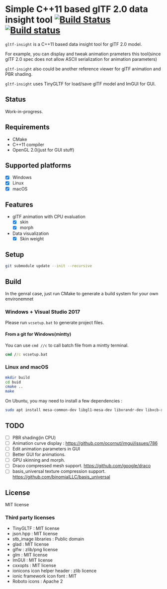 # Simple C++11 based glTF 2.0 data insight tool [![Build Status](https://travis-ci.org/lighttransport/gltf-insight.svg?branch=devel)](https://travis-ci.org/lighttransport/gltf-insight) [![Build status](https://ci.appveyor.com/api/projects/status/pb5f6g3qwxrrnxga/branch/devel?svg=true)](https://ci.appveyor.com/project/Ybalrid/gltf-insight/branch/devel)

`gltf-insight` is a C++11 based data insight tool for glTF 2.0 model.

For example, you can display and tweak animation prameters this tool(since glTF 2.0 spec does not allow ASCII serialization for animation parameters)

`gltf-insight` also could be another reference viewer for glTF animation and PBR shading.

`gltf-insight` uses TinyGLTF for load/save glTF model and ImGUI for GUI.

## Status

Work-in-progress.

## Requirements

* CMake
* C++11 compiler
* OpenGL 2.0(just for GUI stuff)

## Supported platforms

* [x] Windows
* [x] Linux
* [x] macOS

## Features

* glTF animation with CPU evaluation
  * [x] skin
  * [x] morph
* Data visualization
  * [x] Skin weight

## Setup

```bash
git submodule update --init --recursive
```
## Build

In the genral case, just run CMake to generate a build system for your own environemnet

### Windows + Visual Studio 2017

Please run `vcsetup.bat` to generate project files.

#### From a git for Windows(mintty)

You can use `cmd //c` to call batch file from a mintty terminal.

```cmd
cmd //c vcsetup.bat
```

### Linux and macOS

```bash
mkdir build
cd buid
cmake ..
make
```

On Ubuntu, you may need to install a few dependencies : 

```bash
sudo apt install mesa-common-dev libgl1-mesa-dev libxrandr-dev libxcb-xinerama0 libxinerama-dev libxcursor-dev libxi-dev
```

## TODO

* [ ] PBR shading(in CPU)
* [ ] Animation curve display : https://github.com/ocornut/imgui/issues/786
* [ ] Edit animation parameters in GUI
* [ ] Better GUI for animations.
* [ ] GPU skinning and morph.
* [ ] Draco compressed mesh support. https://github.com/google/draco
* [ ] basis_universal texture compression support. https://github.com/binomialLLC/basis_universal

## License

MIT license

### Third party licenses

* TinyGLTF : MIT license
* json.hpp : MIT license
* stb_image libraries : Public domain
* glad : MIT license
* glfw : zlib/png license
* glm : MIT license
* ImGUI : MIT license
* cxxopts : MIT license
* ionicons icon helper header : zlib licence
* ionic framework icon font : MIT
* Roboto icons : Apache 2
